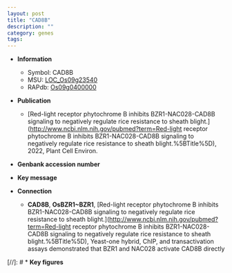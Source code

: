 ```yaml
---
layout: post
title: "CAD8B"
description: ""
category: genes
tags: 
---
```


* **Information**  
    + Symbol: CAD8B  
    + MSU: [LOC_Os09g23540](http://rice.uga.edu/cgi-bin/ORF_infopage.cgi?orf=LOC_Os09g23540)  
    + RAPdb: [Os09g0400000](http://rapdb.dna.affrc.go.jp/viewer/gbrowse_details/irgsp1?name=Os09g0400000)  

* **Publication**  
    + [Red-light receptor phytochrome B inhibits BZR1-NAC028-CAD8B signaling to negatively regulate rice resistance to sheath blight.](http://www.ncbi.nlm.nih.gov/pubmed?term=Red-light receptor phytochrome B inhibits BZR1-NAC028-CAD8B signaling to negatively regulate rice resistance to sheath blight.%5BTitle%5D), 2022, Plant Cell Environ.

* **Genbank accession number**  

* **Key message**  

* **Connection**  
    + __CAD8B__, __OsBZR1~BZR1__, [Red-light receptor phytochrome B inhibits BZR1-NAC028-CAD8B signaling to negatively regulate rice resistance to sheath blight.](http://www.ncbi.nlm.nih.gov/pubmed?term=Red-light receptor phytochrome B inhibits BZR1-NAC028-CAD8B signaling to negatively regulate rice resistance to sheath blight.%5BTitle%5D),  Yeast-one hybrid, ChIP, and transactivation assays demonstrated that BZR1 and NAC028 activate CAD8B directly

[//]: # * **Key figures**  


